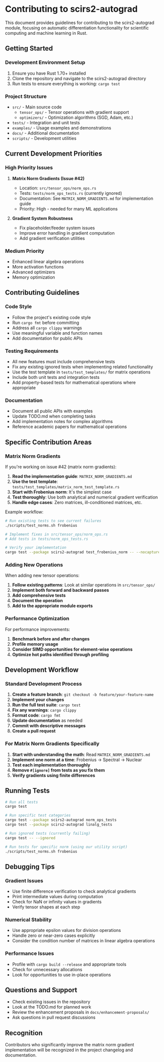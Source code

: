 # Contributing to scirs2-autograd

This document provides guidelines for contributing to the scirs2-autograd module, focusing on automatic differentiation functionality for scientific computing and machine learning in Rust.

## Getting Started

### Development Environment Setup

1. Ensure you have Rust 1.70+ installed
2. Clone the repository and navigate to the scirs2-autograd directory
3. Run tests to ensure everything is working: `cargo test`

### Project Structure

- `src/` - Main source code
  - `tensor_ops/` - Tensor operations with gradient support
  - `optimizers/` - Optimization algorithms (SGD, Adam, etc.)
- `tests/` - Integration and unit tests
- `examples/` - Usage examples and demonstrations
- `docs/` - Additional documentation
- `scripts/` - Development utilities

## Current Development Priorities

### High Priority Issues

1. **Matrix Norm Gradients (Issue #42)**
   - Location: `src/tensor_ops/norm_ops.rs`
   - Tests: `tests/norm_ops_tests.rs` (currently ignored)
   - Documentation: See `MATRIX_NORM_GRADIENTS.md` for implementation guide
   - Priority: High - needed for many ML applications

2. **Gradient System Robustness**
   - Fix placeholder/feeder system issues
   - Improve error handling in gradient computation
   - Add gradient verification utilities

### Medium Priority

- Enhanced linear algebra operations
- More activation functions
- Advanced optimizers
- Memory optimization

## Contributing Guidelines

### Code Style

- Follow the project's existing code style
- Run `cargo fmt` before committing
- Address all `cargo clippy` warnings
- Use meaningful variable and function names
- Add documentation for public APIs

### Testing Requirements

- All new features must include comprehensive tests
- Fix any existing ignored tests when implementing related functionality
- Use the test template in `tests/test_templates/` for matrix operations
- Include both unit tests and integration tests
- Add property-based tests for mathematical operations where appropriate

### Documentation

- Document all public APIs with examples
- Update TODO.md when completing tasks
- Add implementation notes for complex algorithms
- Reference academic papers for mathematical operations

## Specific Contribution Areas

### Matrix Norm Gradients

If you're working on issue #42 (matrix norm gradients):

1. **Read the implementation guide**: `MATRIX_NORM_GRADIENTS.md`
2. **Use the test template**: `tests/test_templates/matrix_norm_test_template.rs`
3. **Start with Frobenius norm**: It's the simplest case
4. **Test thoroughly**: Use both analytical and numerical gradient verification
5. **Handle edge cases**: Zero matrices, ill-conditioned matrices, etc.

Example workflow:
```bash
# Run existing tests to see current failures
./scripts/test_norms.sh frobenius

# Implement fixes in src/tensor_ops/norm_ops.rs
# Add tests in tests/norm_ops_tests.rs

# Verify your implementation
cargo test --package scirs2-autograd test_frobenius_norm -- --nocapture --ignored
```

### Adding New Operations

When adding new tensor operations:

1. **Follow existing patterns**: Look at similar operations in `src/tensor_ops/`
2. **Implement both forward and backward passes**
3. **Add comprehensive tests**
4. **Document the operation**
5. **Add to the appropriate module exports**

### Performance Optimization

For performance improvements:

1. **Benchmark before and after changes**
2. **Profile memory usage**
3. **Consider SIMD opportunities for element-wise operations**
4. **Optimize hot paths identified through profiling**

## Development Workflow

### Standard Development Process

1. **Create a feature branch**: `git checkout -b feature/your-feature-name`
2. **Implement your changes**
3. **Run the full test suite**: `cargo test`
4. **Fix any warnings**: `cargo clippy`
5. **Format code**: `cargo fmt`
6. **Update documentation** as needed
7. **Commit with descriptive messages**
8. **Create a pull request**

### For Matrix Norm Gradients Specifically

1. **Start with understanding the math**: Read `MATRIX_NORM_GRADIENTS.md`
2. **Implement one norm at a time**: Frobenius → Spectral → Nuclear
3. **Test each implementation thoroughly**
4. **Remove `#[ignore]` from tests as you fix them**
5. **Verify gradients using finite differences**

## Running Tests

```bash
# Run all tests
cargo test

# Run specific test categories
cargo test --package scirs2-autograd norm_ops_tests
cargo test --package scirs2-autograd linalg_tests

# Run ignored tests (currently failing)
cargo test -- --ignored

# Run tests for specific norm (using our utility script)
./scripts/test_norms.sh frobenius
```

## Debugging Tips

### Gradient Issues

- Use finite difference verification to check analytical gradients
- Print intermediate values during computation
- Check for NaN or infinity values in gradients
- Verify tensor shapes at each step

### Numerical Stability

- Use appropriate epsilon values for division operations
- Handle zero or near-zero cases explicitly
- Consider the condition number of matrices in linear algebra operations

### Performance Issues

- Profile with `cargo build --release` and appropriate tools
- Check for unnecessary allocations
- Look for opportunities to use in-place operations

## Questions and Support

- Check existing issues in the repository
- Look at the TODO.md for planned work
- Review the enhancement proposals in `docs/enhancement-proposals/`
- Ask questions in pull request discussions

## Recognition

Contributors who significantly improve the matrix norm gradient implementation will be recognized in the project changelog and documentation.